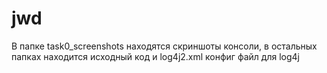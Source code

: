 # jwd
В папке task0_screenshots находятся скриншоты консоли, в остальных папках находится исходный код и log4j2.xml конфиг файл для log4j
